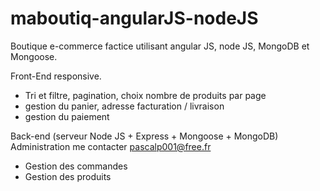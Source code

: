 # maboutiq-angularJS-nodeJS
Boutique e-commerce factice utilisant angular JS, node JS, MongoDB et Mongoose.

Front-End responsive.

 - Tri et filtre, pagination, choix nombre de produits par page
 - gestion du panier, adresse facturation / livraison
 - gestion du paiement
 
 Back-end (serveur Node JS + Express + Mongoose + MongoDB)
 Administration me contacter pascalp001@free.fr
 - Gestion des commandes
 - Gestion des produits
